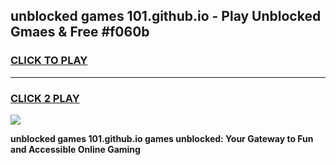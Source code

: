 
## unblocked games 101.github.io - Play Unblocked Gmaes & Free #f060b
<h3>
<a href="https://news.freeplayer.one?title=unblocked_games_101.github.io&ref=03M">CLICK TO PLAY</a></h3>
<hr>

<h3>
<a href="https://news.freeplayer.one?title=unblocked_games_101.github.io&ref=03M">CLICK 2 PLAY</a>
  
</h3>

<a href="https://news.freeplayer.one?title=unblocked_games_101.github.io&ref=03M"><img src="https://clearcache.store/games.png"></a>


**unblocked games 101.github.io games unblocked: Your Gateway to Fun and Accessible Online Gaming**
